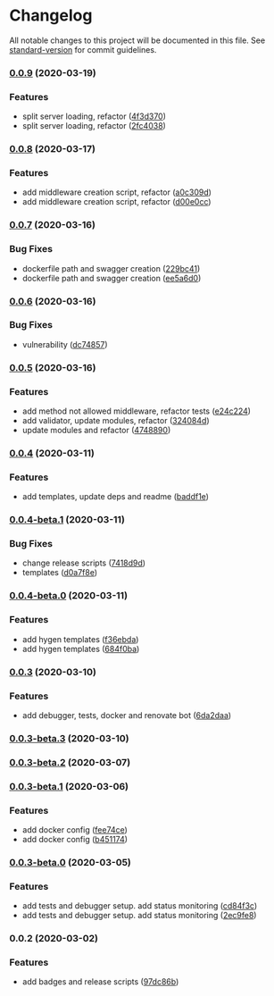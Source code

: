 # Changelog

All notable changes to this project will be documented in this file. See [standard-version](https://github.com/conventional-changelog/standard-version) for commit guidelines.

### [0.0.9](https://github.com/whereiswolf/texas/compare/v0.0.8...v0.0.9) (2020-03-19)


### Features

* split server loading, refactor ([4f3d370](https://github.com/whereiswolf/texas/commit/4f3d3708ff60d29e27c766ecbe079dffccb499e1))
* split server loading, refactor ([2fc4038](https://github.com/whereiswolf/texas/commit/2fc403878b45b941d8e31d6e228d0ef4f6f294bf))

### [0.0.8](https://github.com/whereiswolf/texas/compare/v0.0.7...v0.0.8) (2020-03-17)


### Features

* add middleware creation script, refactor ([a0c309d](https://github.com/whereiswolf/texas/commit/a0c309d776eb85fc7f3d0252920197505c9380e7))
* add middleware creation script, refactor ([d00e0cc](https://github.com/whereiswolf/texas/commit/d00e0ccfb5413f4040552e2fd7c5c761478b3442))

### [0.0.7](https://github.com/whereiswolf/texas/compare/v0.0.6...v0.0.7) (2020-03-16)


### Bug Fixes

* dockerfile path and swagger creation ([229bc41](https://github.com/whereiswolf/texas/commit/229bc41d638439fdf832c14fbd748ad54e6d3f8e))
* dockerfile path and swagger creation ([ee5a6d0](https://github.com/whereiswolf/texas/commit/ee5a6d0f57489cef5753a8908d0ebc91f6d84f4f))

### [0.0.6](https://github.com/whereiswolf/texas/compare/v0.0.5...v0.0.6) (2020-03-16)


### Bug Fixes

* vulnerability ([dc74857](https://github.com/whereiswolf/texas/commit/dc748571f375bf8a4f332ef8b05876d240f7f6c1))

### [0.0.5](https://github.com/whereiswolf/texas/compare/v0.0.4...v0.0.5) (2020-03-16)


### Features

* add method not allowed middleware, refactor tests ([e24c224](https://github.com/whereiswolf/texas/commit/e24c224aac0e532764539c1bcc4251dfaa9fd4fb))
* add validator, update modules, refactor ([324084d](https://github.com/whereiswolf/texas/commit/324084dbf67582d73a77428536fd70f509013da5))
* update modules and refactor ([4748890](https://github.com/whereiswolf/texas/commit/4748890aff554b72c10790dd1ac3cd35258d5c72))

### [0.0.4](https://github.com/whereiswolf/texas/compare/v0.0.4-beta.1...v0.0.4) (2020-03-11)


### Features

* add templates, update deps and readme ([baddf1e](https://github.com/whereiswolf/texas/commit/baddf1eba3354622d2e9f144e68297249fb4bd05))

### [0.0.4-beta.1](https://github.com/whereiswolf/texas/compare/v0.0.4-beta.0...v0.0.4-beta.1) (2020-03-11)


### Bug Fixes

* change release scripts ([7418d9d](https://github.com/whereiswolf/texas/commit/7418d9d9e073363cf3a9d66a2f3e6d9fd3a6a889))
* templates ([d0a7f8e](https://github.com/whereiswolf/texas/commit/d0a7f8e29f378bbc143c2c262a084ea5c83661a3))

### [0.0.4-beta.0](https://github.com/whereiswolf/texas/compare/v0.0.3...v0.0.4-beta.0) (2020-03-11)


### Features

* add hygen templates ([f36ebda](https://github.com/whereiswolf/texas/commit/f36ebdab137c0e9092b018dde779c0f5a78f040d))
* add hygen templates ([684f0ba](https://github.com/whereiswolf/texas/commit/684f0baa7b19ddf183ebcea015562f4b48cb6e82))

### [0.0.3](https://github.com/whereiswolf/texas/compare/v0.0.3-beta.3...v0.0.3) (2020-03-10)


### Features

* add debugger, tests, docker and renovate bot ([6da2daa](https://github.com/whereiswolf/texas/commit/6da2daac3693a08cbbf10647c809c10a53931880))

### [0.0.3-beta.3](https://github.com/whereiswolf/texas/compare/v0.0.3-beta.2...v0.0.3-beta.3) (2020-03-10)

### [0.0.3-beta.2](https://github.com/whereiswolf/texas/compare/v0.0.3-beta.1...v0.0.3-beta.2) (2020-03-07)

### [0.0.3-beta.1](https://github.com/whereiswolf/texas/compare/v0.0.3-beta.0...v0.0.3-beta.1) (2020-03-06)


### Features

* add docker config ([fee74ce](https://github.com/whereiswolf/texas/commit/fee74ce617d8be1321fdaf47f266f1e495ceb168))
* add docker config ([b451174](https://github.com/whereiswolf/texas/commit/b4511744bb05c76036763b72f1d1cc3890b11b6a))

### [0.0.3-beta.0](https://github.com/whereiswolf/texas/compare/v0.0.2...v0.0.3-beta.0) (2020-03-05)


### Features

* add tests and debugger setup. add status monitoring ([cd84f3c](https://github.com/whereiswolf/texas/commit/cd84f3c1f73318066c7766947398b5a8d1229be1))
* add tests and debugger setup. add status monitoring ([2ec9fe8](https://github.com/whereiswolf/texas/commit/2ec9fe83d9b3ba02d097431006580fe72ac382a6))

### 0.0.2 (2020-03-02)


### Features

* add badges and release scripts ([97dc86b](https://github.com/whereiswolf/texas/commit/97dc86b7d1e124cb5c638ce88a253e9e24904692))
